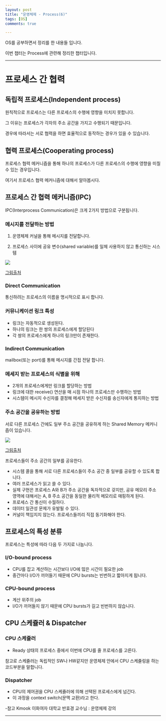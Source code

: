 ```yaml
---
layout: post
title: "운영체제 - Process(6)"
tags: [OS]
comments: true

---
```


OS를 공부하면서 정리를 한 내용들 입니다.<br>

이번 챕터는 Process에 관련해 정리한 챕터입니다.

---

# 프로세스 간 협력

## 독립적 프로세스(Independent process)

원칙적으로 프로세스는 다른 프로세스의 수행에 영향을 미치지 못합니다.

그 이유는 프로세스가 각자의 주소 공간을 가지고 수행되기 때문입니다.

경우에 따라서는 서로 협력을 하면 효율적으로 동작하는 경우가 있을 수 있습니다.

## 협력 프로세스(Cooperating process)

프로세스 협력 메커니즘을 통해 하나의 프로세스가 다른 프로세스의 수행에 영향을 미칠 수 있는 경우입니다.

여기서 프로세스 협력 메커니즘에 대해서 알아봅시다.

## 프로세스 간 협력 메커니즘(IPC)

IPC(Interprocess Communication)은 크게 2가지 방법으로 구분됩니다.

### 메시지를 전달하는 방법 

1. 운영체제 커널을 통해 메시지를 전달합니다.

2. 프로세스 사이에 공유 변수(shared variable)를 일체 사용하지 않고 통신하는 시스템

<img src ="https://t1.daumcdn.net/cfile/tistory/99E6A14C5B00FF8D0A">

<a href ="https://getchan.github.io/cs/OS_4/">그림출처</a>

### Direct Communication

통신하려는 프로세스의 이름을 명시적으로 표시 합니다.

### 커뮤니케이션 링크 특성

* 링크는 자동적으로 생성된다.
* 하나의 링크는 한 쌍의 프로세스에게 할당된다
* 각 쌍의 프로세스에게 하나의 링크만이 존재한다.

### Indirect Communication

mailbox(또는 port)를 통해 메시지를 간접 전달 합니다.

### 메세지 받는 프로세스의 식별을 위해

* 2개의 프로세스에게만 링크를 할당하는 방법
* 링크에 대한 receive() 연산을 매 시점 하나의 프로세스만 수행하는 방법
* 시스템이 메시지 수신자를 결정해 메세지 받은 수신자를 송신자에게 통지하는 방법

### 주소 공간을 공유하는 방법

서로 다른 프로세스 간에도 일부 주소 공간을 공유하게 하는 Shared Memory 메커니즘이 있습니다.

<img src ="https://t1.daumcdn.net/cfile/tistory/998B0C3E5B00FF8D16">

<a href ="https://getchan.github.io/cs/OS_4/">그림출처</a>

프로세스들이 주소 공간의 일부를 공유한다.

* 시스템 콜을 통해 서로 다른 프로세스들이 주소 공간 중 일부를 공유할 수 있도록 합니다.
* 여러 프로세스가 읽고 쓸 수 있다.
* 실제 구현은 프로세스 A와 B가 주소 공간을 독자적으로 갖지만, 공유 메모리 주소 영역에 대해서는 A, B 주소 공간을 동일한 물리적 메모리로 매핑하게 된다.
* 프로세스 간 통신이 수월하다.
* 데이터 일관성 문제가 유발될 수 있다.
* 커널이 책임지지 않는다. 프로세스들끼리 직접 동기화해야 한다.

## 프로세스의 특성 분류

프로세스는 특성에 따라 다음 두 가지로 나눕니다.

### I/O-bound process

* CPU를 잡고 계산하는 시간보다 I/O에 많은 시간이 필요한 job
* 중간마다 I/O가 끼어들기 때문에 CPU bursts는 빈번하고 짧아지게 됩니다.

### CPU-bound process

* 계산 위주의 job
* I/O가 끼어들지 않기 때문에 CPU bursts가 길고 빈번하지 않습니다.

## CPU 스케쥴러 & Dispatcher

### CPU 스케쥴러

* Ready 상태의 프로세스 중에서 이번에 CPU를 줄 프로세스를 고른다.

참고로 스케쥴러는 독립적인 SW나 HW같지만 운영체제 안에서 CPU 스케쥴링을 하는 코드부분을 말합니다.

### Dispatcher

* CPU의 제어권을 CPU 스케쥴러에 의해 선택된 프로세스에게 넘긴다.
* 이 과정을 context switch(문맥 교환)라고 한다.
 
-참고 Kmook 이화여자 대학교 반효경 교수님 : 운영체제 강의

---
